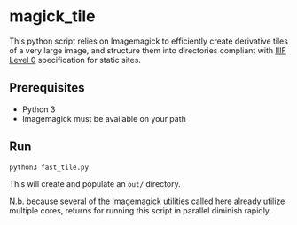 # magick_tile

This python script relies on Imagemagick to efficiently create derivative tiles of a very large image, and structure them into directories compliant with [IIIF Level 0](https://iiif.io/api/image/2.1/compliance/#level-0-compliance) specification for static sites.

## Prerequisites

- Python 3
- Imagemagick must be available on your path

## Run

```
python3 fast_tile.py
```

This will create and populate an `out/` directory.

N.b. because several of the Imagemagick utilities called here already utilize multiple cores, returns for running this script in parallel diminish rapidly.